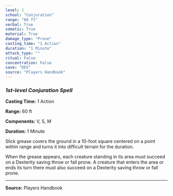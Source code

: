 ```yaml
---
level: 1
school: "Conjuration"
range: "60 ft"
verbal: True
somatic: True
material: True
damage_type: "Prone"
casting_time: "1 Action"
duration: "1 Minute"
attack_type: ""
ritual: False
concentration: False
save: "DEX"
source: "Players Handbook"
---
```


### *1st-level Conjuration Spell*

**Casting Time:** 1 Action

**Range:** 60 ft

**Components:** V, S, M

**Duration:** 1 Minute

Slick grease covers the ground in a 10-foot square centered on a point within range and turns it into difficult terrain for the duration.
 
 When the grease appears, each creature standing in its area must succeed on a Dexterity saving throw or fall prone. A creature that enters the area or ends its turn there must also succeed on a Dexterity saving throw or fall prone.

---
**Source:** Players Handbook
